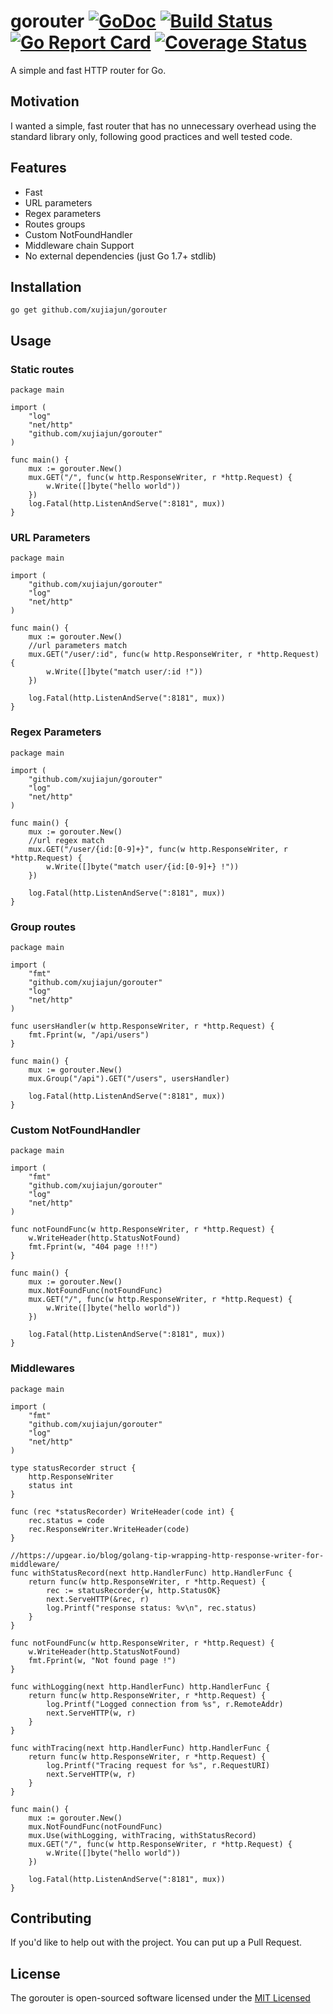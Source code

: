 # gorouter  [![GoDoc](https://godoc.org/github.com/xujiajun/gorouter?status.svg)](https://godoc.org/github.com/xujiajun/gorouter) <a href="https://travis-ci.org/xujiajun/gorouter"><img src="https://travis-ci.org/xujiajun/gorouter.svg?branch=master" alt="Build Status"></a> [![Go Report Card](https://goreportcard.com/badge/github.com/xujiajun/gorouter)](https://goreportcard.com/report/github.com/xujiajun/gorouter) [![Coverage Status](https://s3.amazonaws.com/assets.coveralls.io/badges/coveralls_94.svg)](https://coveralls.io/github/xujiajun/gorouter?branch=master)
A simple and fast HTTP router for Go.

## Motivation

I wanted a simple, fast router that has no unnecessary overhead using the standard library only, following good practices and well tested code.

## Features

* Fast
* URL parameters
* Regex parameters
* Routes groups
* Custom NotFoundHandler
* Middleware chain Support
* No external dependencies (just Go 1.7+ stdlib)


## Installation

```
go get github.com/xujiajun/gorouter
```

## Usage

### Static routes

```
package main

import (
	"log"
	"net/http"
	"github.com/xujiajun/gorouter"
)

func main() {
	mux := gorouter.New()
	mux.GET("/", func(w http.ResponseWriter, r *http.Request) {
		w.Write([]byte("hello world"))
	})
	log.Fatal(http.ListenAndServe(":8181", mux))
}

```

### URL Parameters

```
package main

import (
	"github.com/xujiajun/gorouter"
	"log"
	"net/http"
)

func main() {
	mux := gorouter.New()
	//url parameters match
	mux.GET("/user/:id", func(w http.ResponseWriter, r *http.Request) {
		w.Write([]byte("match user/:id !"))
	})

	log.Fatal(http.ListenAndServe(":8181", mux))
}
```

### Regex Parameters

```
package main

import (
	"github.com/xujiajun/gorouter"
	"log"
	"net/http"
)

func main() {
	mux := gorouter.New()
	//url regex match
	mux.GET("/user/{id:[0-9]+}", func(w http.ResponseWriter, r *http.Request) {
		w.Write([]byte("match user/{id:[0-9]+} !"))
	})

	log.Fatal(http.ListenAndServe(":8181", mux))
}
```


### Group routes

```
package main

import (
	"fmt"
	"github.com/xujiajun/gorouter"
	"log"
	"net/http"
)

func usersHandler(w http.ResponseWriter, r *http.Request) {
	fmt.Fprint(w, "/api/users")
}

func main() {
	mux := gorouter.New()
	mux.Group("/api").GET("/users", usersHandler)

	log.Fatal(http.ListenAndServe(":8181", mux))
}
```

### Custom NotFoundHandler

```
package main

import (
	"fmt"
	"github.com/xujiajun/gorouter"
	"log"
	"net/http"
)

func notFoundFunc(w http.ResponseWriter, r *http.Request) {
	w.WriteHeader(http.StatusNotFound)
	fmt.Fprint(w, "404 page !!!")
}

func main() {
	mux := gorouter.New()
	mux.NotFoundFunc(notFoundFunc)
	mux.GET("/", func(w http.ResponseWriter, r *http.Request) {
		w.Write([]byte("hello world"))
	})

	log.Fatal(http.ListenAndServe(":8181", mux))
}
```

### Middlewares

```
package main

import (
	"fmt"
	"github.com/xujiajun/gorouter"
	"log"
	"net/http"
)

type statusRecorder struct {
	http.ResponseWriter
	status int
}

func (rec *statusRecorder) WriteHeader(code int) {
	rec.status = code
	rec.ResponseWriter.WriteHeader(code)
}

//https://upgear.io/blog/golang-tip-wrapping-http-response-writer-for-middleware/
func withStatusRecord(next http.HandlerFunc) http.HandlerFunc {
	return func(w http.ResponseWriter, r *http.Request) {
		rec := statusRecorder{w, http.StatusOK}
		next.ServeHTTP(&rec, r)
		log.Printf("response status: %v\n", rec.status)
	}
}

func notFoundFunc(w http.ResponseWriter, r *http.Request) {
	w.WriteHeader(http.StatusNotFound)
	fmt.Fprint(w, "Not found page !")
}

func withLogging(next http.HandlerFunc) http.HandlerFunc {
	return func(w http.ResponseWriter, r *http.Request) {
		log.Printf("Logged connection from %s", r.RemoteAddr)
		next.ServeHTTP(w, r)
	}
}

func withTracing(next http.HandlerFunc) http.HandlerFunc {
	return func(w http.ResponseWriter, r *http.Request) {
		log.Printf("Tracing request for %s", r.RequestURI)
		next.ServeHTTP(w, r)
	}
}

func main() {
	mux := gorouter.New()
	mux.NotFoundFunc(notFoundFunc)
	mux.Use(withLogging, withTracing, withStatusRecord)
	mux.GET("/", func(w http.ResponseWriter, r *http.Request) {
		w.Write([]byte("hello world"))
	})

	log.Fatal(http.ListenAndServe(":8181", mux))
}
```

## Contributing

If you'd like to help out with the project. You can put up a Pull Request.

## License

The gorouter is open-sourced software licensed under the [MIT Licensed](http://www.opensource.org/licenses/MIT)
